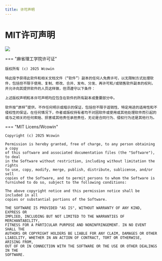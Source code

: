 ```yaml
---
title: 许可声明
---
```


# MIT许可声明

![](https://pic3.zhimg.com/80/v2-a0c07e85f2dfdfa5f1eed932883daa50_1440w.webp)  

=== "麻省理工学院许可证"

    版权所有 (c) 2025 Wcowin

    特此授予获得此软件和相关文档文件（“软件”）副本的任何人免费许可，以无限制方式处理软件，包括但不限于使用、复制、修改、合并、发布、分发、再许可和/或销售软件副本的权利，并允许向其提供软件的人员这样做，但须遵守以下条件：

    上述版权声明和本许可声明均应包含在软件的所有副本或重要部分中。

    软件按“原样”提供，不作任何明示或暗示的保证，包括但不限于适销性、特定用途的适用性和不侵权性的保证。在任何情况下，作者或版权持有者均不对因软件或使用或其他处理软件而引起的或与之相关的任何索赔、损害或其他责任承担责任，无论是合同行为、侵权行为还是其他行为。

=== "MIT Licens/Wcowin"

    Copyright (c) 2025 Wcowin

    Permission is hereby granted, free of charge, to any person obtaining a copy
    of this software and associated documentation files (the "Software"), to deal
    in the Software without restriction, including without limitation the rights
    to use, copy, modify, merge, publish, distribute, sublicense, and/or sell
    copies of the Software, and to permit persons to whom the Software is
    furnished to do so, subject to the following conditions:

    The above copyright notice and this permission notice shall be included in all
    copies or substantial portions of the Software.

    THE SOFTWARE IS PROVIDED "AS IS", WITHOUT WARRANTY OF ANY KIND, EXPRESS OR
    IMPLIED, INCLUDING BUT NOT LIMITED TO THE WARRANTIES OF MERCHANTABILITY,
    FITNESS FOR A PARTICULAR PURPOSE AND NONINFRINGEMENT. IN NO EVENT SHALL THE
    AUTHORS OR COPYRIGHT HOLDERS BE LIABLE FOR ANY CLAIM, DAMAGES OR OTHER
    LIABILITY, WHETHER IN AN ACTION OF CONTRACT, TORT OR OTHERWISE, ARISING FROM,
    OUT OF OR IN CONNECTION WITH THE SOFTWARE OR THE USE OR OTHER DEALINGS IN THE
    SOFTWARE.
